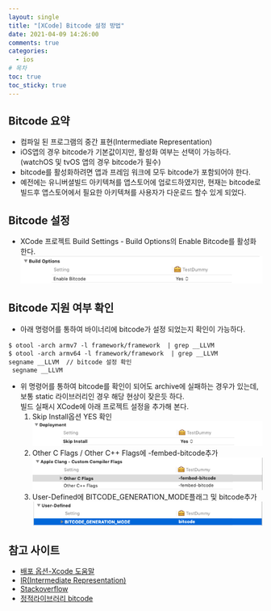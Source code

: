 ```yaml
---
layout: single
title: "[XCode] Bitcode 설정 방법"
date: 2021-04-09 14:26:00
comments: true
categories:
  - ios
# 목차
toc: true
toc_sticky: true
---
```

## Bitcode 요약
- 컴파일 된 프로그램의 중간 표현(Intermediate Representation)
- iOS앱의 경우 bitcode가 기본값이지만, 활성화 여부는 선택이 가능하다.(watchOS 및 tvOS 앱의 경우 bitcode가 필수)
- bitcode를 활성화하려면 앱과 프레임 워크에 모두 bitcode가 포함되어야 한다.
- 예전에는 유니버셜빌드 아키텍쳐를 앱스토어에 업로드하였지만, 현재는 bitcode로 빌드후 앱스토어에서 필요한 아키텍쳐를 사용자가 다운로드 할수 있게 되었다.

## Bitcode 설정
- XCode 프로젝트 Build Settings - Build Options의 Enable Bitcode를 활성화 한다.
![Embedded](https://raw.githubusercontent.com/yepark/yepark.github.io/master/assets/images/bitcode.png) 

## Bitcode 지원 여부 확인
- 아래 명령어를 통하여 바이너리에 bitcode가 설정 되었는지 확인이 가능하다.
```
$ otool -arch armv7 -l framework/framework  | grep __LLVM
$ otool -arch armv64 -l framework/framework  | grep __LLVM
segname __LLVM  // bitcode 설정 확인
 segname __LLVM
```
- 위 명령어를 통하여 bitcode를 확인이 되어도 archive에 실패하는 경우가 있는데, 보통 static 라이브러리인 경우 해당 현상이 잦은듯 하다.  
빌드 실패시 XCode에 아래 프로젝트 설정을 추가해 본다.
  1. Skip Install옵션 YES 확인
  ![Embedded](https://raw.githubusercontent.com/yepark/yepark.github.io/master/assets/images/bitcode3.png)  
  2. Other C Flags / Other C++ Flags에 -fembed-bitcode추가
  ![Embedded](https://raw.githubusercontent.com/yepark/yepark.github.io/master/assets/images/bitcode1.png)  
  3. User-Defined에 BITCODE_GENERATION_MODE플래그 및 bitcode추가
  ![Embedded](https://raw.githubusercontent.com/yepark/yepark.github.io/master/assets/images/bitcode2.png)  

## 참고 사이트
- [배포 옵션-Xcode 도움말](https://help.apple.com/xcode/mac/11.0/index.html?localePath=en.lproj#/devde46df08a)
- [IR(Intermediate Representation)](https://www.lazenca.net/pages/viewpage.action?pageId=6324673)
- [Stackoverflow](https://stackoverflow.com/questions/61824439/bitcode-bundle-could-not-be-generated-because)
- [정적라이브러리 bitcode](https://oraora.tistory.com/entry/iOS-%ED%94%84%EB%A1%9C%EC%A0%9D%ED%8A%B8%EC%97%90%EC%84%9C-%EC%82%AC%EC%9A%A9%ED%95%98%EB%8A%94-%EC%A0%95%EC%A0%81-%EB%9D%BC%EC%9D%B4%EB%B8%8C%EB%9F%AC%EB%A6%AC%EB%8F%84-Bitcode-%EC%A0%81%EC%9A%A9)

  
